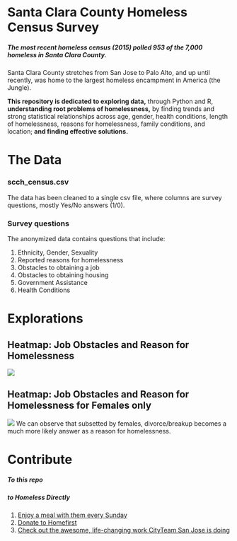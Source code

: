 # Santa Clara County Homeless Census Survey

##### The most recent homeless census (2015) polled 953 of the 7,000 homeless in Santa Clara County.
Santa Clara County stretches from San Jose to Palo Alto, and up until recently, was home to the largest homeless encampment in America (the Jungle).

**This repository is dedicated to exploring data,** through Python and R, **understanding root problems of homelessness,** by finding trends and strong statistical relationships across age, gender, health conditions, length of homelessness, reasons for homelessness, family conditions, and location; **and finding effective solutions.**


# The Data

### scch_census.csv
The data has been cleaned to a single csv file, where columns are survey questions, mostly Yes/No answers (1/0).

### Survey questions
The anonymized data contains questions that include:
1. Ethnicity, Gender, Sexuality
1. Reported reasons for homelessness
1. Obstacles to obtaining a job
1. Obstacles to obtaining housing
1. Government Assistance
1. Health Conditions


# Explorations

## Heatmap: Job Obstacles and Reason for Homelessness
![]('https://github.com/michaeljulian/scch-census/plots/heatmap_reasons_job.png')

## Heatmap: Job Obstacles and Reason for Homelessness for Females only
![]('https://github.com/michaeljulian/scch-census/plots/heatmap_reasons_job_female.png')
We can observe that subsetted by females, divorce/breakup becomes a much more likely answer as a reason for homelessness.


# Contribute

##### To this repo


##### to Homeless Directly

1. [Enjoy a meal with them every Sunday](http://www.believersinchristministry.com/)
2. [Donate to Homefirst](http://www.homefirstscc.org/)
3. [Check out the awesome, life-changing work CityTeam San Jose is doing](https://www.cityteam.org/san-jose/)
